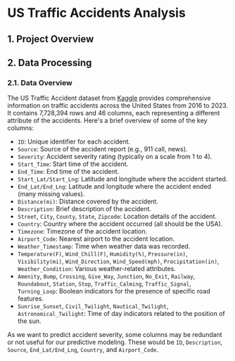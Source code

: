# US Traffic Accidents Analysis
## 1. Project Overview
## 2. Data Processing
### 2.1. Data Overview
The US Traffic Accident dataset from [Kaggle](https://www.kaggle.com/datasets/sobhanmoosavi/us-accidents) provides comprehensive information on traffic accidents across the United States from 2016 to 2023. It contains 7,728,394 rows and 46 columns, each representing a different attribute of the accidents. Here's a brief overview of some of the key columns:

* `ID`: Unique identifier for each accident.
* `Source`: Source of the accident report (e.g., 911 call, news).
* `Severity`: Accident severity rating (typically on a scale from 1 to 4).
* `Start_Time`: Start time of the accident.
* `End_Time`: End time of the accident.
* `Start_Lat/Start_Lng`: Latitude and longitude where the accident started.
* `End_Lat/End_Lng`: Latitude and longitude where the accident ended (many missing values).
* `Distance(mi)`: Distance covered by the accident.
* `Description`: Brief description of the accident.
* `Street`, `City`, `County`, `State`, `Zipcode`: Location details of the accident.
* `Country`: Country where the accident occurred (all should be the USA).
* `Timezone`: Timezone of the accident location.
* `Airport_Code`: Nearest airport to the accident location.
* `Weather_Timestamp`: Time when weather data was recorded.
* `Temperature(F)`, `Wind_Chill(F)`, `Humidity(%)`, `Pressure(in)`, `Visibility(mi)`, `Wind_Direction`, `Wind_Speed(mph)`, `Precipitation(in)`, `Weather_Condition`: Various weather-related attributes.
* `Amenity`, `Bump`, `Crossing`, `Give_Way`, `Junction`, `No_Exit`, `Railway`, `Roundabout`, `Station`, `Stop`, `Traffic_Calming`, `Traffic_Signal`, `Turning_Loop`: Boolean indicators for the presence of specific road features.
* `Sunrise_Sunset`, `Civil_Twilight`, `Nautical_Twilight`, `Astronomical_Twilight`: Time of day indicators related to the position of the sun.

As we want to predict accident severity, some columns may be redundant or not useful for our predictive modeling. These would be `ID`, `Description`, `Source`, `End_Lat/End_Lng`, `Country`, and `Airport_Code`.